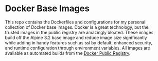 # Docker Base Images

This repo contains the Dockerfiles and configurations for my personal collection of Docker base images. Docker is a great technology, but the trusted images in the public registry are amazingly bloated. These images build off the Alpine 3.2 base image and reduce image size significantly while adding in handy features such as ssl by default, enhanced security, and runtime configuration through environment variables. All images are available as automated builds from the [Docker Public Registry](https://hub.docker.com/r/deardooley/).